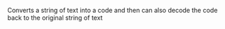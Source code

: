 Converts a string of text into a code and then can also decode the code back to the original string of text
